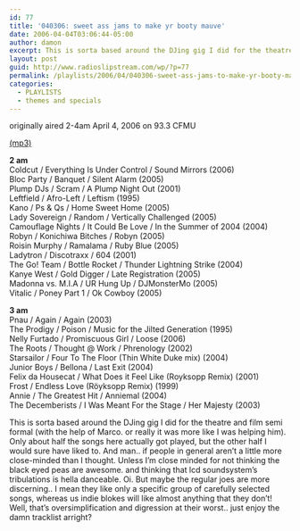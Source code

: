 ```yaml
---
id: 77
title: '040306: sweet ass jams to make yr booty mauve'
date: 2006-04-04T03:06:44-05:00
author: damon
excerpt: This is sorta based around the DJing gig I did for the theatre and film semi formal (with the help of Marco. or really it was more like I was helping him). Only about half the songs here actually got played, but the other half I would sure have liked to.
layout: post
guid: http://www.radioslipstream.com/wp/?p=77
permalink: /playlists/2006/04/040306-sweet-ass-jams-to-make-yr-booty-mauve/
categories:
  - PLAYLISTS
  - themes and specials
---
```

originally aired 2-4am April 4, 2006 on 93.3 CFMU

[(mp3)](/radio/slipstream040306.mp3)

**2 am**  
Coldcut / Everything Is Under Control / Sound Mirrors (2006)  
Bloc Party / Banquet / Silent Alarm (2005)  
Plump DJs / Scram / A Plump Night Out (2001)  
Leftfield / Afro-Left / Leftism (1995)  
Kano / Ps & Qs / Home Sweet Home (2005)  
Lady Sovereign / Random / Vertically Challenged (2005)  
Camouflage Nights / It Could Be Love / In the Summer of 2004 (2004)  
Robyn / Konichiwa Bitches / Robyn (2005)  
Roisin Murphy / Ramalama / Ruby Blue (2005)  
Ladytron / Discotraxx / 604 (2001)  
The Go! Team / Bottle Rocket / Thunder Lightning Strike (2004)  
Kanye West / Gold Digger / Late Registration (2005)  
Madonna vs. M.I.A / UR Hung Up / DJMonsterMo (2005)  
Vitalic / Poney Part 1 / Ok Cowboy (2005)

**3 am**  
Pnau / Again / Again (2003)  
The Prodigy / Poison / Music for the Jilted Generation (1995)  
Nelly Furtado / Promiscuous Girl / Loose (2006)  
The Roots / Thought @ Work / Phrenology (2002)  
Starsailor / Four To The Floor (Thin White Duke mix) (2004)  
Junior Boys / Bellona / Last Exit (2004)  
Felix da Housecat / What Does it Feel Like (Royksopp Remix) (2001)  
Frost / Endless Love (Röyksopp Remix) (1999)  
Annie / The Greatest Hit / Anniemal (2004)  
The Decemberists / I Was Meant For the Stage / Her Majesty (2003)

This is sorta based around the DJing gig I did for the theatre and film semi formal (with the help of Marco. or really it was more like I was helping him). Only about half the songs here actually got played, but the other half I would sure have liked to. And man.. if people in general aren’t a little more close-minded than I thought. Unless I’m close minded for not thinking the black eyed peas are awesome. and thinking that lcd soundsystem’s tribulations is hella danceable. Oi. But maybe the regular joes are more discerning.. I mean they like only a specific group of carefully selected songs, whereas us indie blokes will like almost anything that they don’t! Well, that’s oversimplification and digression at their worst.. just enjoy the damn tracklist arright?